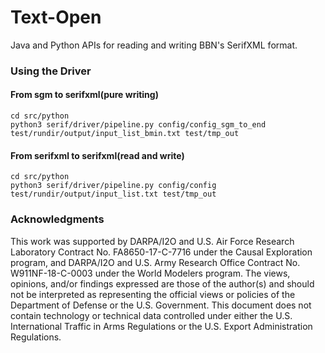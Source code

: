 # Text-Open

Java and Python APIs for reading and writing BBN's SerifXML format.

### Using the Driver

#### From sgm to serifxml(pure writing)

```
cd src/python
python3 serif/driver/pipeline.py config/config_sgm_to_end test/rundir/output/input_list_bmin.txt test/tmp_out
```

#### From serifxml to serifxml(read and write)

```
cd src/python
python3 serif/driver/pipeline.py config/config test/rundir/output/input_list.txt test/tmp_out
```

### Acknowledgments

This work was supported by DARPA/I2O and U.S. Air Force Research Laboratory Contract No. FA8650-17-C-7716 under the Causal Exploration program, and DARPA/I2O and U.S. Army Research Office Contract No. W911NF-18-C-0003 under the World Modelers program. The views, opinions, and/or findings expressed are those of the author(s) and should not be interpreted as representing the official views or policies of the Department of Defense or the U.S. Government. This document does not contain technology or technical data controlled under either the U.S. International Traffic in Arms Regulations or the U.S. Export Administration Regulations.
